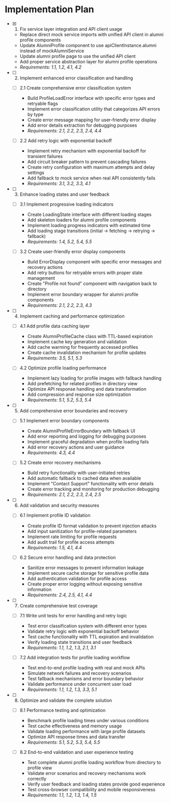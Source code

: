 # Implementation Plan

- [x] 1. Fix service layer integration and API client usage





  - Replace direct mock service imports with unified API client in alumni profile components
  - Update AlumniProfile component to use apiClientInstance.alumni instead of mockAlumniService
  - Update alumni profile page to use the unified API client
  - Add proper service abstraction layer for alumni profile operations
  - _Requirements: 1.1, 1.2, 4.1, 4.2_

- [ ] 2. Implement enhanced error classification and handling
  - [ ] 2.1 Create comprehensive error classification system
    - Build ProfileLoadError interface with specific error types and retryable flags
    - Implement error classification utility that categorizes API errors by type
    - Create error message mapping for user-friendly error display
    - Add error details extraction for debugging purposes
    - _Requirements: 2.1, 2.2, 2.3, 2.4, 4.4_

  - [ ] 2.2 Add retry logic with exponential backoff
    - Implement retry mechanism with exponential backoff for transient failures
    - Add circuit breaker pattern to prevent cascading failures
    - Create retry configuration with maximum attempts and delay settings
    - Add fallback to mock service when real API consistently fails
    - _Requirements: 3.1, 3.2, 3.3, 4.1_

- [ ] 3. Enhance loading states and user feedback
  - [ ] 3.1 Implement progressive loading indicators
    - Create LoadingState interface with different loading stages
    - Add skeleton loaders for alumni profile components
    - Implement loading progress indicators with estimated time
    - Add loading stage transitions (initial → fetching → retrying → fallback)
    - _Requirements: 1.4, 5.2, 5.4, 5.5_

  - [ ] 3.2 Create user-friendly error display components
    - Build ErrorDisplay component with specific error messages and recovery actions
    - Add retry buttons for retryable errors with proper state management
    - Create "Profile not found" component with navigation back to directory
    - Implement error boundary wrapper for alumni profile components
    - _Requirements: 2.1, 2.2, 2.3, 4.3_

- [ ] 4. Implement caching and performance optimization
  - [ ] 4.1 Add profile data caching layer
    - Create AlumniProfileCache class with TTL-based expiration
    - Implement cache key generation and validation
    - Add cache warming for frequently accessed profiles
    - Create cache invalidation mechanism for profile updates
    - _Requirements: 3.5, 5.1, 5.3_

  - [ ] 4.2 Optimize profile loading performance
    - Implement lazy loading for profile images with fallback handling
    - Add prefetching for related profiles in directory view
    - Optimize API response handling and data transformation
    - Add compression and response size optimization
    - _Requirements: 5.1, 5.2, 5.3, 5.4_

- [ ] 5. Add comprehensive error boundaries and recovery
  - [ ] 5.1 Implement error boundary components
    - Create AlumniProfileErrorBoundary with fallback UI
    - Add error reporting and logging for debugging purposes
    - Implement graceful degradation when profile loading fails
    - Add error recovery actions and user guidance
    - _Requirements: 4.3, 4.4_

  - [ ] 5.2 Create error recovery mechanisms
    - Build retry functionality with user-initiated retries
    - Add automatic fallback to cached data when available
    - Implement "Contact Support" functionality with error details
    - Create error tracking and monitoring for production debugging
    - _Requirements: 2.1, 2.2, 2.3, 2.4, 2.5_

- [ ] 6. Add validation and security measures
  - [ ] 6.1 Implement profile ID validation
    - Create profile ID format validation to prevent injection attacks
    - Add input sanitization for profile-related parameters
    - Implement rate limiting for profile requests
    - Add audit trail for profile access attempts
    - _Requirements: 1.5, 4.1, 4.4_

  - [ ] 6.2 Secure error handling and data protection
    - Sanitize error messages to prevent information leakage
    - Implement secure cache storage for sensitive profile data
    - Add authentication validation for profile access
    - Create proper error logging without exposing sensitive information
    - _Requirements: 2.4, 2.5, 4.1, 4.4_

- [ ] 7. Create comprehensive test coverage
  - [ ] 7.1 Write unit tests for error handling and retry logic
    - Test error classification system with different error types
    - Validate retry logic with exponential backoff behavior
    - Test cache functionality with TTL expiration and invalidation
    - Verify loading state transitions and user feedback
    - _Requirements: 1.1, 1.2, 1.3, 2.1, 3.1_

  - [ ] 7.2 Add integration tests for profile loading workflow
    - Test end-to-end profile loading with real and mock APIs
    - Simulate network failures and recovery scenarios
    - Test fallback mechanisms and error boundary behavior
    - Validate performance under concurrent user load
    - _Requirements: 1.1, 1.2, 1.3, 3.3, 5.1_

- [ ] 8. Optimize and validate the complete solution
  - [ ] 8.1 Performance testing and optimization
    - Benchmark profile loading times under various conditions
    - Test cache effectiveness and memory usage
    - Validate loading performance with large profile datasets
    - Optimize API response times and data transfer
    - _Requirements: 5.1, 5.2, 5.3, 5.4, 5.5_

  - [ ] 8.2 End-to-end validation and user experience testing
    - Test complete alumni profile loading workflow from directory to profile view
    - Validate error scenarios and recovery mechanisms work correctly
    - Verify user feedback and loading states provide good experience
    - Test cross-browser compatibility and mobile responsiveness
    - _Requirements: 1.1, 1.2, 1.3, 1.4, 1.5_